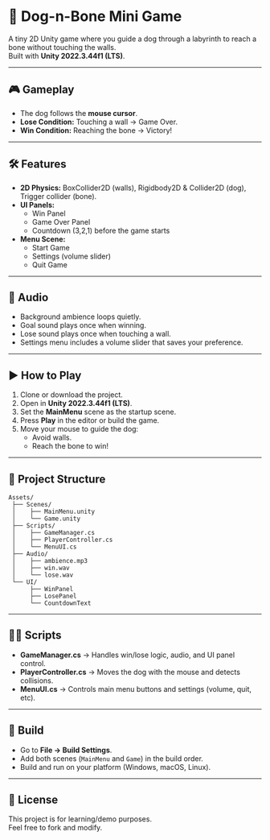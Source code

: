 # 🐶 Dog-n-Bone Mini Game

A tiny 2D Unity game where you guide a dog through a labyrinth to reach a bone without touching the walls.  
Built with **Unity 2022.3.44f1 (LTS)**.

---

## 🎮 Gameplay
- The dog follows the **mouse cursor**.
- **Lose Condition:** Touching a wall → Game Over.
- **Win Condition:** Reaching the bone → Victory!


---

## 🛠️ Features
- **2D Physics:** BoxCollider2D (walls), Rigidbody2D & Collider2D (dog), Trigger collider (bone).
- **UI Panels:**
  - Win Panel
  - Game Over Panel
  - Countdown (3,2,1) before the game starts
- **Menu Scene:**
  - Start Game
  - Settings (volume slider)
  - Quit Game

---

## 🎵 Audio
- Background ambience loops quietly.
- Goal sound plays once when winning.
- Lose sound plays once when touching a wall.
- Settings menu includes a volume slider that saves your preference.

---

## ▶️ How to Play
1. Clone or download the project.
2. Open in **Unity 2022.3.44f1 (LTS)**.
3. Set the **MainMenu** scene as the startup scene.
4. Press **Play** in the editor or build the game.
5. Move your mouse to guide the dog:
   - Avoid walls.
   - Reach the bone to win!

---

## 📂 Project Structure
```
Assets/
 ├── Scenes/
 │    ├── MainMenu.unity
 │    └── Game.unity
 ├── Scripts/
 │    ├── GameManager.cs
 │    ├── PlayerController.cs
 │    └── MenuUI.cs
 ├── Audio/
 │    ├── ambience.mp3
 │    ├── win.wav
 │    └── lose.wav
 └── UI/
      ├── WinPanel
      ├── LosePanel
      └── CountdownText
```

---

## 🧑‍💻 Scripts
- **GameManager.cs** → Handles win/lose logic, audio, and UI panel control.
- **PlayerController.cs** → Moves the dog with the mouse and detects collisions.
- **MenuUI.cs** → Controls main menu buttons and settings (volume, quit, etc).

---

## 🚀 Build
- Go to **File → Build Settings**.
- Add both scenes (`MainMenu` and `Game`) in the build order.
- Build and run on your platform (Windows, macOS, Linux).

---

## 📜 License
This project is for learning/demo purposes.  
Feel free to fork and modify.
